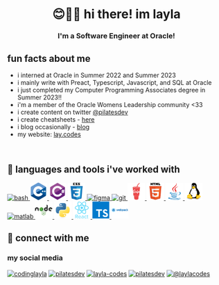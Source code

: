 <h1 align="center"> 😊🤚🏽 hi there! im layla </h1>

<h3 align="center"> I'm a Software Engineer at Oracle! </h3>

## fun facts about me

* i interned at Oracle in Summer 2022 and Summer 2023
* i mainly write with Preact, Typescript, Javascript, and SQL at Oracle
* i just completed my Computer Programming Associates degree in Summer 2023!! 
* i'm a member of the Oracle Womens Leadership community <33
* i create content on twitter [@pilatesdev](https://twitter.com/pilatesdev)
* i create cheatsheets - [here](https://github.com/laylacodes/cheatsheets)
* i blog occasionally - [blog](https://laylacodes.hashnode.dev/)
* my website: [lay.codes](https://lay.codes/)

<!--- ## projects

| Index | Project | Tech Used |
|:------:|:-----------------:|:------:|
|   1  |[Multiplication Game for Elementary-aged kids](https://github.com/codinglayla/java-projects/tree/main/Multiplication%20game%20for%20Elementary-aged%20students)| Java |
|   2  |[Employee Calculator](https://github.com/codinglayla/java-projects/tree/main/Employee%20calculator%20v.2%20(with%20input))| Java|
|   3  |[Freecodecamp Python Projects](https://github.com/codinglayla/python-freecodecamp-challenges)| Python |
|   4  |[HTML/CSS small projects](https://github.com/codinglayla/html-css-projects)| HTML, CSS |
|   5  |[Java small projects](https://github.com/codinglayla/java-projects)| Java |
--->
<br>

## 🌸 languages and tools i've worked with

<p align="left"> <a href="https://www.gnu.org/software/bash/" target="_blank" rel="noreferrer"> <img src="https://www.vectorlogo.zone/logos/gnu_bash/gnu_bash-icon.svg" alt="bash" width="40" height="40"/> </a> <a href="https://www.w3schools.com/cpp/" target="_blank" rel="noreferrer"> <img src="https://raw.githubusercontent.com/devicons/devicon/master/icons/cplusplus/cplusplus-original.svg" alt="cplusplus" width="40" height="40"/> </a> <a href="https://www.w3schools.com/cs/" target="_blank" rel="noreferrer"> <img src="https://raw.githubusercontent.com/devicons/devicon/master/icons/csharp/csharp-original.svg" alt="csharp" width="40" height="40"/> </a> <a href="https://www.w3schools.com/css/" target="_blank" rel="noreferrer"> <img src="https://raw.githubusercontent.com/devicons/devicon/master/icons/css3/css3-original-wordmark.svg" alt="css3" width="40" height="40"/> </a> <a href="https://www.figma.com/" target="_blank" rel="noreferrer"> <img src="https://www.vectorlogo.zone/logos/figma/figma-icon.svg" alt="figma" width="40" height="40"/> </a> <a href="https://git-scm.com/" target="_blank" rel="noreferrer"> <img src="https://www.vectorlogo.zone/logos/git-scm/git-scm-icon.svg" alt="git" width="40" height="40"/> </a> <a href="https://gulpjs.com" target="_blank" rel="noreferrer"> <img src="https://raw.githubusercontent.com/devicons/devicon/master/icons/gulp/gulp-plain.svg" alt="gulp" width="40" height="40"/> </a> <a href="https://www.w3.org/html/" target="_blank" rel="noreferrer"> <img src="https://raw.githubusercontent.com/devicons/devicon/master/icons/html5/html5-original-wordmark.svg" alt="html5" width="40" height="40"/> </a> <a href="https://www.java.com" target="_blank" rel="noreferrer"> <img src="https://raw.githubusercontent.com/devicons/devicon/master/icons/java/java-original.svg" alt="java" width="40" height="40"/> </a> <a href="https://www.linux.org/" target="_blank" rel="noreferrer"> <img src="https://raw.githubusercontent.com/devicons/devicon/master/icons/linux/linux-original.svg" alt="linux" width="40" height="40"/> </a> <a href="https://www.mathworks.com/" target="_blank" rel="noreferrer"> <img src="https://upload.wikimedia.org/wikipedia/commons/2/21/Matlab_Logo.png" alt="matlab" width="40" height="40"/> </a> <a href="https://nodejs.org" target="_blank" rel="noreferrer"> <img src="https://raw.githubusercontent.com/devicons/devicon/master/icons/nodejs/nodejs-original-wordmark.svg" alt="nodejs" width="40" height="40"/> </a> <a href="https://www.python.org" target="_blank" rel="noreferrer"> <img src="https://raw.githubusercontent.com/devicons/devicon/master/icons/python/python-original.svg" alt="python" width="40" height="40"/> </a> <a href="https://reactjs.org/" target="_blank" rel="noreferrer"> <img src="https://raw.githubusercontent.com/devicons/devicon/master/icons/react/react-original-wordmark.svg" alt="react" width="40" height="40"/> </a> <a href="https://www.typescriptlang.org/" target="_blank" rel="noreferrer"> <img src="https://raw.githubusercontent.com/devicons/devicon/master/icons/typescript/typescript-original.svg" alt="typescript" width="40" height="40"/> </a> <a href="https://webpack.js.org" target="_blank" rel="noreferrer"> <img src="https://raw.githubusercontent.com/devicons/devicon/d00d0969292a6569d45b06d3f350f463a0107b0d/icons/webpack/webpack-original-wordmark.svg" alt="webpack" width="40" height="40"/> </a> </p>

## 🌸 connect with me

<h3 align="left">my social media</h3>
<p align="left">
<a href="https://codepen.io/codinglayla" target="blank"><img align="center" src="https://raw.githubusercontent.com/rahuldkjain/github-profile-readme-generator/master/src/images/icons/Social/codepen.svg" alt="codinglayla" height="30" width="40" /></a>
<a href="https://twitter.com/pilatesdev" target="blank"><img align="center" src="https://raw.githubusercontent.com/rahuldkjain/github-profile-readme-generator/master/src/images/icons/Social/twitter.svg" alt="pilatesdev" height="30" width="40" /></a>
<a href="https://linkedin.com/in/layla-codes" target="blank"><img align="center" src="https://raw.githubusercontent.com/rahuldkjain/github-profile-readme-generator/master/src/images/icons/Social/linked-in-alt.svg" alt="layla-codes" height="30" width="40" /></a>
<a href="https://instagram.com/pilatesdev" target="blank"><img align="center" src="https://raw.githubusercontent.com/rahuldkjain/github-profile-readme-generator/master/src/images/icons/Social/instagram.svg" alt="pilatesdev" height="30" width="40" /></a>
<a href="https://hashnode.com/@laylacodes" target="blank"><img align="center" src="https://raw.githubusercontent.com/rahuldkjain/github-profile-readme-generator/master/src/images/icons/Social/hashnode.svg" alt="@laylacodes" height="30" width="40" /></a>
  
</p>
<br>

